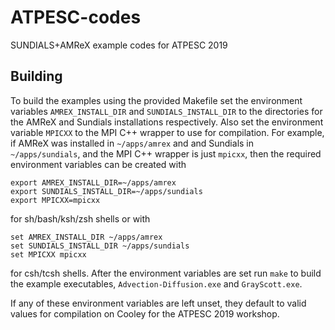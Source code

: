 # ATPESC-codes

SUNDIALS+AMReX example codes for ATPESC 2019

## Building

To build the examples using the provided Makefile set the environment variables
`AMREX_INSTALL_DIR` and `SUNDIALS_INSTALL_DIR` to the directories for the AMReX
and Sundials installations respectively.  Also set the environment
variable `MPICXX` to the MPI C++ wrapper to use for compilation.  For
example, if AMReX was installed in `~/apps/amrex` and and Sundials in
`~/apps/sundials`, and the MPI C++ wrapper is just `mpicxx`, then the required 
 environment variables can be created with
```
export AMREX_INSTALL_DIR=~/apps/amrex
export SUNDIALS_INSTALL_DIR=~/apps/sundials
export MPICXX=mpicxx
```
for sh/bash/ksh/zsh shells or with
```
set AMREX_INSTALL_DIR ~/apps/amrex
set SUNDIALS_INSTALL_DIR ~/apps/sundials
set MPICXX mpicxx
```
for csh/tcsh shells. After the environment variables are set run `make` to build
the example executables, `Advection-Diffusion.exe` and `GrayScott.exe`.

If any of these environment variables are left unset, they default to
valid values for compilation on Cooley for the ATPESC 2019 workshop.
